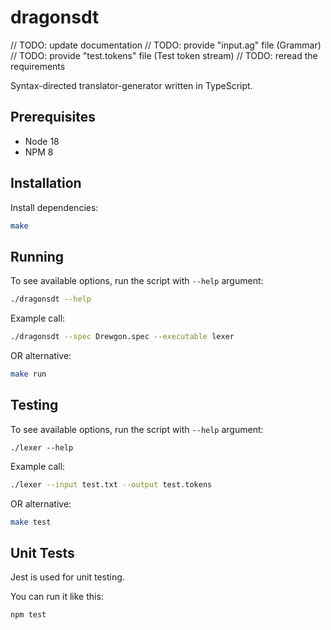 # dragonsdt

// TODO: update documentation
// TODO: provide "input.ag" file (Grammar)
// TODO: provide "test.tokens" file (Test token stream)
// TODO: reread the requirements

Syntax-directed translator-generator written in TypeScript.

## Prerequisites

- Node 18
- NPM 8

## Installation

Install dependencies: 

```sh
make
```

## Running

To see available options, run the script with `--help` argument:

```sh
./dragonsdt --help
```

Example call:

```sh
./dragonsdt --spec Drewgon.spec --executable lexer
```

OR alternative:

```sh
make run
```

## Testing

To see available options, run the script with `--help` argument:

```
./lexer --help
```

Example call:

```sh
./lexer --input test.txt --output test.tokens
```

OR alternative:

```sh
make test
```

## Unit Tests

Jest is used for unit testing.

You can run it like this:

```sh
npm test
```